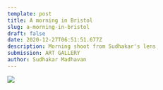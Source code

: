 ```yaml
---
template: post
title: A morning in Bristol
slug: a-morning-in-bristol
draft: false
date: 2020-12-27T06:51:51.677Z
description: Morning shoot from Sudhakar's lens
submission: ART GALLERY
author: Sudhakar Madhavan
---
```

![](/media/whatsapp-image-2020-12-14-at-22.58.30.jpeg)